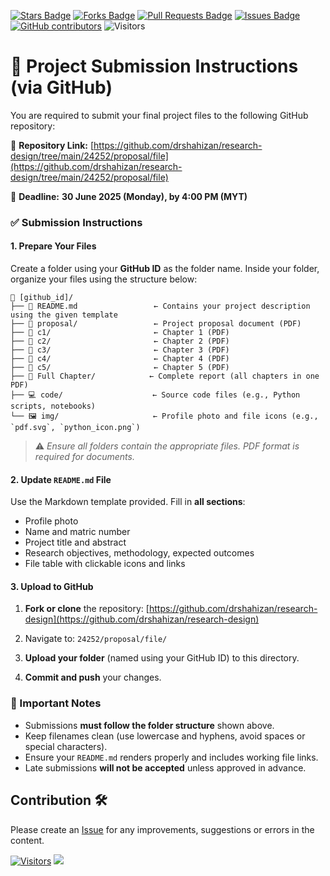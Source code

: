 <a href="https://github.com/drshahizan/research-design/stargazers"><img src="https://img.shields.io/github/stars/drshahizan/research-design" alt="Stars Badge"/></a>
<a href="https://github.com/drshahizan/research-design/network/members"><img src="https://img.shields.io/github/forks/drshahizan/research-design" alt="Forks Badge"/></a>
<a href="https://github.com/drshahizan/research-design/pulls"><img src="https://img.shields.io/github/issues-pr/drshahizan/research-design" alt="Pull Requests Badge"/></a>
<a href="https://github.com/drshahizan/research-design"><img src="https://img.shields.io/github/issues/drshahizan/research-design" alt="Issues Badge"/></a>
<a href="https://github.com/drshahizan/research-design/graphs/contributors"><img alt="GitHub contributors" src="https://img.shields.io/github/contributors/drshahizan/research-design?color=2b9348"></a>
![Visitors](https://api.visitorbadge.io/api/visitors?path=https%3A%2F%2Fgithub.com%2Fdrshahizan%2BDM&labelColor=%23d9e3f0&countColor=%23697689&style=flat)

# 🔔 Project Submission Instructions (via GitHub)

You are required to submit your final project files to the following GitHub repository:

📂 **Repository Link:**
[https://github.com/drshahizan/research-design/tree/main/24252/proposal/file](https://github.com/drshahizan/research-design/tree/main/24252/proposal/file)

📅 **Deadline:**
**30 June 2025 (Monday), by 4:00 PM (MYT)**

### ✅ Submission Instructions

#### 1. **Prepare Your Files**

Create a folder using your **GitHub ID** as the folder name. Inside your folder, organize your files using the structure below:

```
📁 [github_id]/
├── 📄 README.md                 ← Contains your project description using the given template
├── 📁 proposal/                 ← Project proposal document (PDF)
├── 📁 c1/                       ← Chapter 1 (PDF)
├── 📁 c2/                       ← Chapter 2 (PDF)
├── 📁 c3/                       ← Chapter 3 (PDF)
├── 📁 c4/                       ← Chapter 4 (PDF)
├── 📁 c5/                       ← Chapter 5 (PDF)
├── 📁 Full Chapter/            ← Complete report (all chapters in one PDF)
├── 💻 code/                    ← Source code files (e.g., Python scripts, notebooks)
└── 🖼️ img/                     ← Profile photo and file icons (e.g., `pdf.svg`, `python_icon.png`)
```

> ⚠️ *Ensure all folders contain the appropriate files. PDF format is required for documents.*


#### 2. **Update `README.md` File**

Use the Markdown template provided. Fill in **all sections**:

* Profile photo
* Name and matric number
* Project title and abstract
* Research objectives, methodology, expected outcomes
* File table with clickable icons and links

#### 3. **Upload to GitHub**

1. **Fork or clone** the repository:
   [https://github.com/drshahizan/research-design](https://github.com/drshahizan/research-design)

2. Navigate to:
   `24252/proposal/file/`

3. **Upload your folder** (named using your GitHub ID) to this directory.

4. **Commit and push** your changes.

### 📌 Important Notes

* Submissions **must follow the folder structure** shown above.
* Keep filenames clean (use lowercase and hyphens, avoid spaces or special characters).
* Ensure your `README.md` renders properly and includes working file links.
* Late submissions **will not be accepted** unless approved in advance.



## Contribution 🛠️
Please create an [Issue](https://github.com/drshahizan/research-design/issues) for any improvements, suggestions or errors in the content.

[![Visitors](https://api.visitorbadge.io/api/visitors?path=https%3A%2F%2Fgithub.com%2Fdrshahizan&labelColor=%23697689&countColor=%23555555&style=plastic)](https://visitorbadge.io/status?path=https%3A%2F%2Fgithub.com%2Fdrshahizan)
![](https://hit.yhype.me/github/profile?user_id=81284918)



